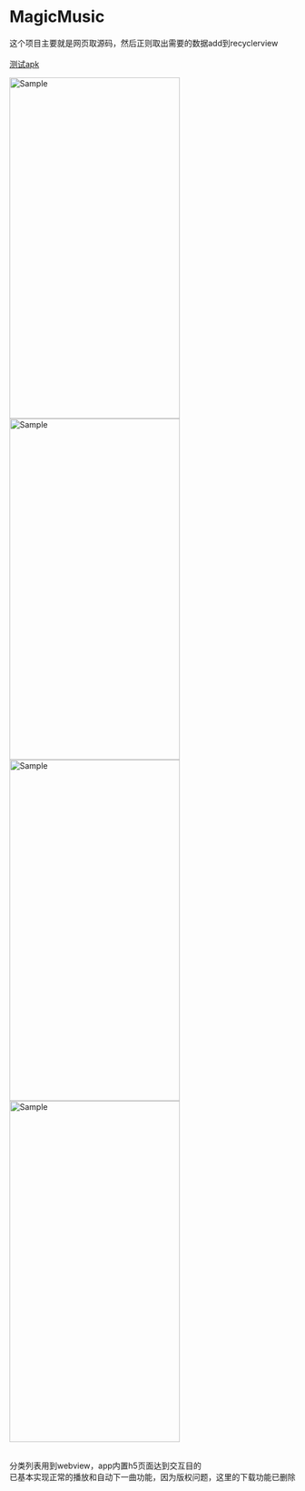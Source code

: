# MagicMusic
这个项目主要就是网页取源码，然后正则取出需要的数据add到recyclerview
<br>
<br>
[测试apk](https://github.com/W252016021/MagicMusic/blob/master/%E7%A5%9E%E5%A5%87%E9%9F%B3%E4%B9%90%E7%9B%92%E5%AD%90.apk)  

<p>
    <img src="https://github.com/W252016021/MagicMusic/blob/master/Screenshot_2018-06-15-14-29-12-881_music.magic.ma.png" alt="Sample"  width="300" height="600">
  <img src="https://github.com/W252016021/MagicMusic/blob/master/Screenshot_2018-06-15-14-29-15-035_music.magic.ma.png" alt="Sample"  width="300" height="600">
  <br>
  <img src="https://github.com/W252016021/MagicMusic/blob/master/Screenshot_2018-06-15-14-29-17-544_music.magic.ma.png" alt="Sample"  width="300" height="600">
  <img src="https://github.com/W252016021/MagicMusic/blob/master/Screenshot_2018-06-15-14-29-37-819_music.magic.ma.png" alt="Sample"  width="300" height="600">
  </p>

<br>
分类列表用到webview，app内置h5页面达到交互目的
<br>
已基本实现正常的播放和自动下一曲功能，因为版权问题，这里的下载功能已删除
